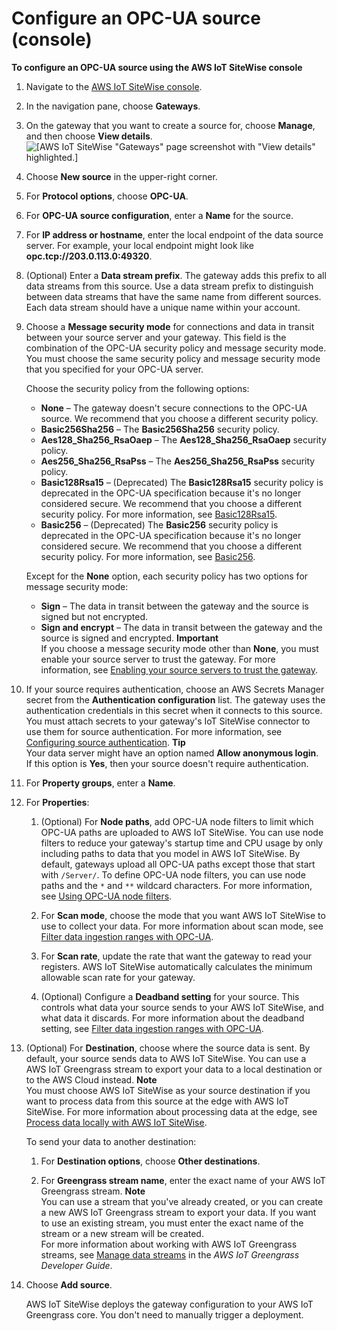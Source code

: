 # Configure an OPC\-UA source \(console\)<a name="config-opcua-source-console"></a>

**To configure an OPC\-UA source using the AWS IoT SiteWise console**

1. Navigate to the [AWS IoT SiteWise console](https://console.aws.amazon.com/iotsitewise/)\.

1. In the navigation pane, choose **Gateways**\.

1. On the gateway that you want to create a source for, choose **Manage**, and then choose **View details**\.  
![\[AWS IoT SiteWise "Gateways" page screenshot with "View details" highlighted.\]](http://docs.aws.amazon.com/iot-sitewise/latest/userguide/images/gateway-view-details-console.png)

1. Choose **New source** in the upper\-right corner\.

1. For **Protocol options**, choose **OPC\-UA**\.

1. For **OPC\-UA source configuration**, enter a **Name** for the source\.

1. For **IP address or hostname**, enter the local endpoint of the data source server\. For example, your local endpoint might look like **opc\.tcp://203\.0\.113\.0:49320**\.

1. \(Optional\) Enter a **Data stream prefix**\. The gateway adds this prefix to all data streams from this source\. Use a data stream prefix to distinguish between data streams that have the same name from different sources\. Each data stream should have a unique name within your account\.

1. Choose a **Message security mode** for connections and data in transit between your source server and your gateway\. This field is the combination of the OPC\-UA security policy and message security mode\. You must choose the same security policy and message security mode that you specified for your OPC\-UA server\.

   Choose the security policy from the following options:
   + **None** – The gateway doesn't secure connections to the OPC\-UA source\. We recommend that you choose a different security policy\.
   + **Basic256Sha256** – The **Basic256Sha256** security policy\.
   + **Aes128\_Sha256\_RsaOaep** – The **Aes128\_Sha256\_RsaOaep** security policy\.
   + **Aes256\_Sha256\_RsaPss** – The **Aes256\_Sha256\_RsaPss** security policy\.
   + **Basic128Rsa15** – \(Deprecated\) The **Basic128Rsa15** security policy is deprecated in the OPC\-UA specification because it's no longer considered secure\. We recommend that you choose a different security policy\. For more information, see [Basic128Rsa15](http://opcfoundation.org/UA-Profile/UA/SecurityPolicy%23Basic128Rsa15)\.
   + **Basic256** – \(Deprecated\) The **Basic256** security policy is deprecated in the OPC\-UA specification because it's no longer considered secure\. We recommend that you choose a different security policy\. For more information, see [Basic256](http://opcfoundation.org/UA-Profile/UA/SecurityPolicy%23Basic256)\.

   Except for the **None** option, each security policy has two options for message security mode:
   + **Sign** – The data in transit between the gateway and the source is signed but not encrypted\.
   + **Sign and encrypt** – The data in transit between the gateway and the source is signed and encrypted\.
**Important**  
If you choose a message security mode other than **None**, you must enable your source server to trust the gateway\. For more information, see [Enabling your source servers to trust the gateway](enable-source-trust.md)\.

1. If your source requires authentication, choose an AWS Secrets Manager secret from the **Authentication configuration** list\. The gateway uses the authentication credentials in this secret when it connects to this source\. You must attach secrets to your gateway's IoT SiteWise connector to use them for source authentication\. For more information, see [Configuring source authentication](configure-source-authentication.md)\.
**Tip**  
Your data server might have an option named **Allow anonymous login**\. If this option is **Yes**, then your source doesn't require authentication\.

1. For **Property groups**, enter a **Name**\.

1. For **Properties**:

   1. \(Optional\) For **Node paths**, add OPC\-UA node filters to limit which OPC\-UA paths are uploaded to AWS IoT SiteWise\. You can use node filters to reduce your gateway's startup time and CPU usage by only including paths to data that you model in AWS IoT SiteWise\. By default, gateways upload all OPC\-UA paths except those that start with `/Server/`\. To define OPC\-UA node filters, you can use node paths and the `*` and `**` wildcard characters\. For more information, see [Using OPC\-UA node filters](opc-ua-node-filters.md)\.

   1. For **Scan mode**, choose the mode that you want AWS IoT SiteWise to use to collect your data\. For more information about scan mode, see [Filter data ingestion ranges with OPC\-UA](opcua-data-acquisition.md)\.

   1. For **Scan rate**, update the rate that want the gateway to read your registers\. AWS IoT SiteWise automatically calculates the minimum allowable scan rate for your gateway\.

   1.  \(Optional\) Configure a **Deadband setting** for your source\. This controls what data your source sends to your AWS IoT SiteWise, and what data it discards\. For more information about the deadband setting, see [Filter data ingestion ranges with OPC\-UA](opcua-data-acquisition.md)\. 

1. \(Optional\) For **Destination**, choose where the source data is sent\. By default, your source sends data to AWS IoT SiteWise\. You can use a AWS IoT Greengrass stream to export your data to a local destination or to the AWS Cloud instead\. 
**Note**  
You must choose AWS IoT SiteWise as your source destination if you want to process data from this source at the edge with AWS IoT SiteWise\. For more information about processing data at the edge, see [Process data locally with AWS IoT SiteWise](edge-processing.md)\.

   To send your data to another destination:

   1. For **Destination options**, choose **Other destinations**\.

   1. For **Greengrass stream name**, enter the exact name of your AWS IoT Greengrass stream\.
**Note**  
 You can use a stream that you've already created, or you can create a new AWS IoT Greengrass stream to export your data\. If you want to use an existing stream, you must enter the exact name of the stream or a new stream will be created\.   
For more information about working with AWS IoT Greengrass streams, see [Manage data streams](https://docs.aws.amazon.com/greengrass/latest/developerguide/stream-manager.html) in the *AWS IoT Greengrass Developer Guide*\.

1. Choose **Add source**\.

   AWS IoT SiteWise deploys the gateway configuration to your AWS IoT Greengrass core\. You don't need to manually trigger a deployment\.